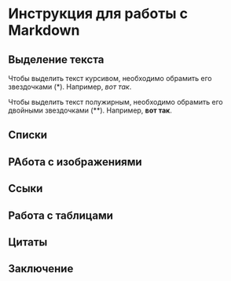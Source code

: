 # Инструкция для работы с Markdown

## Выделение текста
Чтобы выделить текст курсивом, необходимо обрамить его звездочками (*). Например, *вот так*.

Чтобы выделить текст полужирным, необходимо обрамить его двойными звездочками (**).
Например, **вот так**.

## Списки

## РАбота с изображениями 

## Ссыки

## Работа с таблицами

## Цитаты

## Заключение